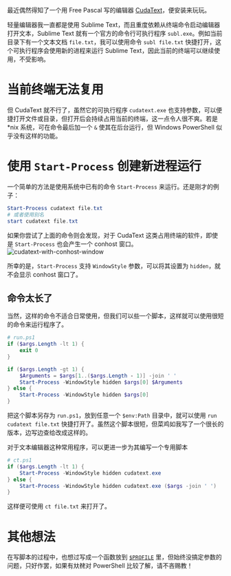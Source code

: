 最近偶然得知了一个用 Free Pascal 写的编辑器 [CudaText](https://cudatext.github.io/)，便安装来玩玩。

轻量编辑器我一直都是使用 Sublime Text，而且重度依赖从终端命令启动编辑器打开文本，Sublime Text 就有一个官方的命令行可执行程序 `subl.exe`。例如当前目录下有一个文本文档 `file.txt`，我可以使用命令 `subl file.txt` 快捷打开，这个可执行程序会使用新的进程来运行 Sublime Text，因此当前的终端可以继续使用，不受影响。

# 当前终端无法复用

但 CudaText 就不行了，虽然它的可执行程序 `cudatext.exe` 也支持参数，可以便捷打开文件或目录，但打开后会持续占用当前的终端，这一点令人很不爽。若是 *nix 系统，可在命令最后加一个 `&` 使其在后台运行，但 Windows PowerShell 似乎没有这样的功能。

# 使用 `Start-Process` 创建新进程运行

一个简单的方法是使用系统中已有的命令 `Start-Process` 来运行。还是刚才的例子：

```PowerShell
Start-Process cudatext file.txt
# 或者使用别名
start cudatext file.txt
```

如果你尝试了上面的命令则会发现，对于 CudaText 这类占用终端的软件，即使是 `Start-Process` 也会产生一个 conhost 窗口。
![cudatext-with-conhost-window](https://github.com/amorphobia/blog/assets/523025/e13ea403-3e5e-4651-9fbe-c1c91ff3c7d9)

所幸的是，`Start-Process` 支持 `WindowStyle` 参数，可以将其设置为 `hidden`，就不会显示 conhost 窗口了。

## 命令太长了

当然，这样的命令不适合日常使用，但我们可以些一个脚本，这样就可以使用很短的命令来运行程序了。

```PowerShell
# run.ps1
if ($args.Length -lt 1) {
    exit 0
}

if ($args.Length -gt 1) {
    $Arguments = $args[1..($args.Length - 1)] -join ' '
    Start-Process -WindowStyle hidden $args[0] $Arguments
} else {
    Start-Process -WindowStyle hidden $args[0]
}
```

把这个脚本另存为 `run.ps1`，放到任意一个 `$env:Path` 目录中，就可以使用 `run cudatext file.txt` 快捷打开了。虽然这个脚本很短，但菜鸡如我写了一个很长的版本，边写边查给改成这样的。

对于文本编辑器这种常用程序，可以更进一步为其编写一个专用脚本

```PowerShell
# ct.ps1
if ($args.Length -lt 1) {
    Start-Process -WindowStyle hidden cudatext.exe
} else {
    Start-Process -WindowStyle hidden cudatext.exe ($args -join ' ')
}
```

这样便可使用 `ct file.txt` 来打开了。

# 其他想法

在写脚本的过程中，也想过写成一个函数放到 [`$PROFILE`](https://learn.microsoft.com/powershell/module/microsoft.powershell.core/about/about_profiles?view=powershell-5.1) 里，但始终没搞定参数的问题，只好作罢，如果有夶䎜对 PowerShell 比较了解，请不吝赐教！